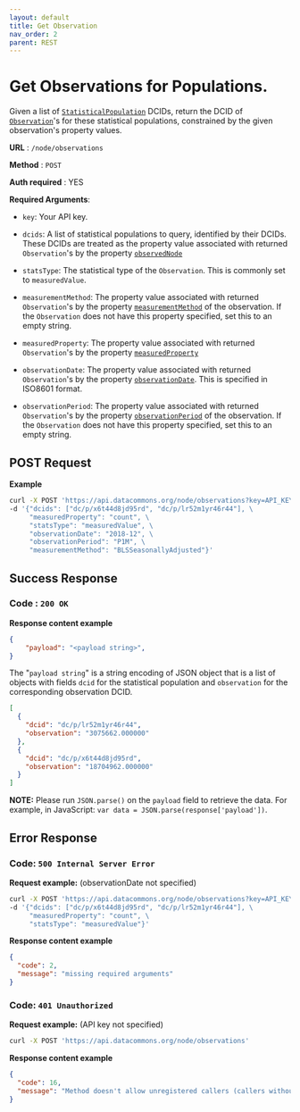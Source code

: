 ```yaml
---
layout: default
title: Get Observation
nav_order: 2
parent: REST
---
```


# Get Observations for Populations.

Given a list of
[`StatisticalPopulation`](https://browser.datacommons.org/kg?dcid=StatisticalPopulation)
DCIDs, return the DCID of
[`Observation`](https://browser.datacommons.org/kg?dcid=Observation)'s for these
statistical populations, constrained by the given observation's property values.

**URL** : `/node/observations`

**Method** : `POST`

**Auth required** : YES
<!--- TODO: add link to instructions to get an API key --->

**Required Arguments**:

*   `key`: Your API key.

*   `dcids`: A list of statistical populations to query, identified by their
    DCIDs. These DCIDs are treated as the property value associated with
    returned `Observation`'s by the property
    [`observedNode`](https://browser.datacommons.org/kg?dcid=observedNode)

*   `statsType`: The statistical type of the `Observation`. This is commonly set
    to `measuredValue`.

*   `measurementMethod`: The property value associated with returned
    `Observation`'s by the property
    [`measurementMethod`](https://browser.datacommons.org/kg?dcid=measurementMethod)
    of the observation. If the `Observation` does not have this property
    specified, set this to an empty string.

*   `measuredProperty`: The property value associated with returned
    `Observation`'s by the property
    [`measuredProperty`](https://browser.datacommons.org/kg?dcid=measuredProperty)

*   `observationDate`: The property value associated with returned
    `Observation`'s by the property
    [`observationDate`](https://browser.datacommons.org/kg?dcid=observationDate).
    This is specified in ISO8601 format.

*   `observationPeriod`: The property value associated with returned
    `Observation`'s by the property
    [`observationPeriod`](https://browser.datacommons.org/kg?dcid=observationPeriod)
    of the observation. If the `Observation` does not have this property
    specified, set this to an empty string.

## POST Request

**Example**

```bash
curl -X POST 'https://api.datacommons.org/node/observations?key=API_KEY' \
-d '{"dcids": ["dc/p/x6t44d8jd95rd", "dc/p/lr52m1yr46r44"], \
     "measuredProperty": "count", \
     "statsType": "measuredValue", \
     "observationDate": "2018-12", \
     "observationPeriod": "P1M", \
     "measurementMethod": "BLSSeasonallyAdjusted"}'
```

## Success Response

### **Code** : `200 OK`

**Response content example**

```json
{
    "payload": "<payload string>",
}
```

The "`payload string`" is a string encoding of JSON object that is a list of
objects with fields `dcid` for the statistical population and `observation` for
the corresponding observation DCID.

```json
[
  {
    "dcid": "dc/p/lr52m1yr46r44",
    "observation": "3075662.000000"
  },
  {
    "dcid": "dc/p/x6t44d8jd95rd",
    "observation": "18704962.000000"
  }
]
```

**NOTE:** Please run `JSON.parse()` on the `payload` field to retrieve the data.
For example, in JavaScript: `var data = JSON.parse(response['payload'])`.

## Error Response

### **Code**: `500 Internal Server Error`

**Request example:** (observationDate not specified)

```bash
curl -X POST 'https://api.datacommons.org/node/observations?key=API_KEY' \
-d '{"dcids": ["dc/p/x6t44d8jd95rd", "dc/p/lr52m1yr46r44"], \
     "measuredProperty": "count", \
     "statsType": "measuredValue"}'
```

**Response content example**

```json
{
  "code": 2,
  "message": "missing required arguments"
}
```

### **Code**: `401 Unauthorized`

**Request example:** (API key not specified)

```bash
curl -X POST 'https://api.datacommons.org/node/observations'
```

**Response content example**

```json
{
  "code": 16,
  "message": "Method doesn't allow unregistered callers (callers without established identity). Please use API Key or other form of API consumer identity to call this API."
}
```